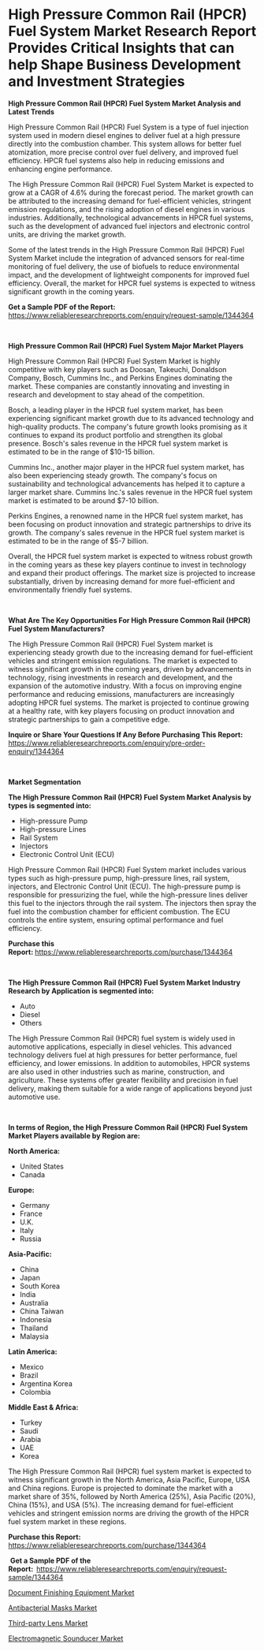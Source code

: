 <p><h1>High Pressure Common Rail (HPCR) Fuel System Market Research Report Provides Critical Insights that can help Shape Business Development and Investment Strategies</h1></p><p><strong>High Pressure Common Rail (HPCR) Fuel System Market Analysis and Latest Trends</strong></p>
<p><p>High Pressure Common Rail (HPCR) Fuel System is a type of fuel injection system used in modern diesel engines to deliver fuel at a high pressure directly into the combustion chamber. This system allows for better fuel atomization, more precise control over fuel delivery, and improved fuel efficiency. HPCR fuel systems also help in reducing emissions and enhancing engine performance.</p><p>The High Pressure Common Rail (HPCR) Fuel System Market is expected to grow at a CAGR of 4.6% during the forecast period. The market growth can be attributed to the increasing demand for fuel-efficient vehicles, stringent emission regulations, and the rising adoption of diesel engines in various industries. Additionally, technological advancements in HPCR fuel systems, such as the development of advanced fuel injectors and electronic control units, are driving the market growth.</p><p>Some of the latest trends in the High Pressure Common Rail (HPCR) Fuel System Market include the integration of advanced sensors for real-time monitoring of fuel delivery, the use of biofuels to reduce environmental impact, and the development of lightweight components for improved fuel efficiency. Overall, the market for HPCR fuel systems is expected to witness significant growth in the coming years.</p></p>
<p><strong>Get a Sample PDF of the Report:&nbsp;</strong> <a href="https://www.reliableresearchreports.com/enquiry/request-sample/1344364">https://www.reliableresearchreports.com/enquiry/request-sample/1344364</a></p>
<p>&nbsp;</p>
<p><strong>High Pressure Common Rail (HPCR) Fuel System Major Market Players</strong></p>
<p><p>High Pressure Common Rail (HPCR) Fuel System Market is highly competitive with key players such as Doosan, Takeuchi, Donaldson Company, Bosch, Cummins Inc., and Perkins Engines dominating the market. These companies are constantly innovating and investing in research and development to stay ahead of the competition.</p><p>Bosch, a leading player in the HPCR fuel system market, has been experiencing significant market growth due to its advanced technology and high-quality products. The company's future growth looks promising as it continues to expand its product portfolio and strengthen its global presence. Bosch's sales revenue in the HPCR fuel system market is estimated to be in the range of $10-15 billion.</p><p>Cummins Inc., another major player in the HPCR fuel system market, has also been experiencing steady growth. The company's focus on sustainability and technological advancements has helped it to capture a larger market share. Cummins Inc.'s sales revenue in the HPCR fuel system market is estimated to be around $7-10 billion.</p><p>Perkins Engines, a renowned name in the HPCR fuel system market, has been focusing on product innovation and strategic partnerships to drive its growth. The company's sales revenue in the HPCR fuel system market is estimated to be in the range of $5-7 billion.</p><p>Overall, the HPCR fuel system market is expected to witness robust growth in the coming years as these key players continue to invest in technology and expand their product offerings. The market size is projected to increase substantially, driven by increasing demand for more fuel-efficient and environmentally friendly fuel systems.</p></p>
<p>&nbsp;</p>
<p><strong>What Are The Key Opportunities For High Pressure Common Rail (HPCR) Fuel System Manufacturers?</strong></p>
<p><p>The High Pressure Common Rail (HPCR) Fuel System market is experiencing steady growth due to the increasing demand for fuel-efficient vehicles and stringent emission regulations. The market is expected to witness significant growth in the coming years, driven by advancements in technology, rising investments in research and development, and the expansion of the automotive industry. With a focus on improving engine performance and reducing emissions, manufacturers are increasingly adopting HPCR fuel systems. The market is projected to continue growing at a healthy rate, with key players focusing on product innovation and strategic partnerships to gain a competitive edge.</p></p>
<p><strong>Inquire or Share Your Questions If Any Before Purchasing This Report:</strong> <a href="https://www.reliableresearchreports.com/enquiry/pre-order-enquiry/1344364">https://www.reliableresearchreports.com/enquiry/pre-order-enquiry/1344364</a></p>
<p>&nbsp;</p>
<p><strong>Market Segmentation</strong></p>
<p><strong>The High Pressure Common Rail (HPCR) Fuel System Market Analysis by types is segmented into:</strong></p>
<p><ul><li>High-pressure Pump</li><li>High-pressure Lines</li><li>Rail System</li><li>Injectors</li><li>Electronic Control Unit (ECU)</li></ul></p>
<p><p>High Pressure Common Rail (HPCR) Fuel System market includes various types such as high-pressure pump, high-pressure lines, rail system, injectors, and Electronic Control Unit (ECU). The high-pressure pump is responsible for pressurizing the fuel, while the high-pressure lines deliver this fuel to the injectors through the rail system. The injectors then spray the fuel into the combustion chamber for efficient combustion. The ECU controls the entire system, ensuring optimal performance and fuel efficiency.</p></p>
<p><strong>Purchase this Report:&nbsp;</strong><a href="https://www.reliableresearchreports.com/purchase/1344364">https://www.reliableresearchreports.com/purchase/1344364</a></p>
<p>&nbsp;</p>
<p><strong>The High Pressure Common Rail (HPCR) Fuel System Market Industry Research by Application is segmented into:</strong></p>
<p><ul><li>Auto</li><li>Diesel</li><li>Others</li></ul></p>
<p><p>The High Pressure Common Rail (HPCR) fuel system is widely used in automotive applications, especially in diesel vehicles. This advanced technology delivers fuel at high pressures for better performance, fuel efficiency, and lower emissions. In addition to automobiles, HPCR systems are also used in other industries such as marine, construction, and agriculture. These systems offer greater flexibility and precision in fuel delivery, making them suitable for a wide range of applications beyond just automotive use.</p></p>
<p>&nbsp;</p>
<p><strong>In terms of Region, the High Pressure Common Rail (HPCR) Fuel System Market Players available by Region are:</strong></p>
<p>
    <p> <strong> North America: </strong>
        <ul>
            <li>United States</li>
            <li>Canada</li>
        </ul>
        </p> 
    <p> <strong> Europe: </strong>
        <ul>
            <li>Germany</li>
            <li>France</li>
            <li>U.K.</li>
            <li>Italy</li>
            <li>Russia</li>
        </ul>
        </p> 
    <p> <strong> Asia-Pacific: </strong>
        <ul>
            <li>China</li>
            <li>Japan</li>
            <li>South Korea</li>
            <li>India</li>
            <li>Australia</li>
            <li>China Taiwan</li>
            <li>Indonesia</li>
            <li>Thailand</li>
            <li>Malaysia</li>
        </ul>
        </p> 
    <p> <strong> Latin America: </strong>
        <ul>
            <li>Mexico</li>
            <li>Brazil</li>
            <li>Argentina Korea</li>
            <li>Colombia</li>
        </ul>
        </p> 
    <p> <strong> Middle East & Africa: </strong>
        <ul>
            <li>Turkey</li>
            <li>Saudi</li>
            <li>Arabia</li>
            <li>UAE</li>
            <li>Korea</li>
        </ul>
    </p>
    </p>
<p><p>The High Pressure Common Rail (HPCR) fuel system market is expected to witness significant growth in the North America, Asia Pacific, Europe, USA and China regions. Europe is projected to dominate the market with a market share of 35%, followed by North America (25%), Asia Pacific (20%), China (15%), and USA (5%). The increasing demand for fuel-efficient vehicles and stringent emission norms are driving the growth of the HPCR fuel system market in these regions.</p></p>
<p><strong>Purchase this Report: </strong><a href="https://www.reliableresearchreports.com/purchase/1344364">https://www.reliableresearchreports.com/purchase/1344364</a></p>
<p>&nbsp;<strong>Get a Sample PDF of the Report:&nbsp;&nbsp;</strong><a href="https://www.reliableresearchreports.com/enquiry/request-sample/1344364">https://www.reliableresearchreports.com/enquiry/request-sample/1344364</a></p>
<p><strong></strong></p>
<p><p><a href="https://view.publitas.com/reportprime-1/document-finishing-equipment-market-size-focuses-on-market-dynamics-in-depth-analysis-and-future-projections-of-its-market-forecasted-for-period-from-2023-to-2030/">Document Finishing Equipment Market</a></p><p><a href="https://view.publitas.com/reportprime-1/antibacterial-masks-market-furnish-information-about-market-size-market-share-market-dynamics-and-projections-spanning-from-2023-to-2030/">Antibacterial Masks Market</a></p><p><a href="https://zircon-bluebell-299.notion.site/Third-party-Lens-Market-Provides-a-Comprehensive-Analysis-Including-a-Macro-Overview-of-the-Market-a-eda5c30bbaba4271ba8f6098ee31cbf6">Third-party Lens Market</a></p><p><a href="https://view.publitas.com/reportprime-1/electromagnetic-sounducer-market-provides-detailed-segmentation-of-this-market-based-on-type-application-and-region-and-forecast-for-the-period-from-2023-2030/">Electromagnetic Sounducer Market</a></p></p>